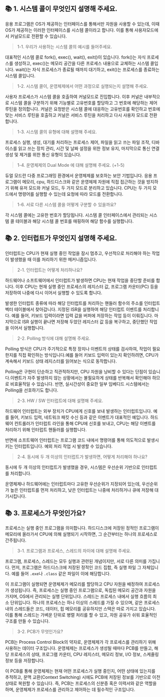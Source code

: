 ## 📚 1. 시스템 콜이 무엇인지 설명해 주세요.
응용 프로그램은 OS가 제공하는 인터페이스를 통해서만 자원을 사용할 수 있는데, 이때 OS가 제공하는 이러한 인터페이스를 시스템 콜이라고 합니다. 이를 통해 사용자모드에서 커널모드로 전환할 수 있습니다.

> 1-1. 우리가 사용하는 시스템 콜의 예시를 들어주세요.
    
대표적인 시스템 콜로 fork(), exec(), wait(), exit()이 있습니다. fork()는 자식 프로세스를 생성하고, exec()는 메모리 공간을 다른 프로세스 내용으로 교체하는 시스템 콜입니다. wait()는 자식 프로세스가 종료될 때까지 대기하고, exit()는 프로세스를 종료하는 시스템 콜입니다.

> 1-2. 시스템 콜이, 운영체제에서 어떤 과정으로 실행되는지 설명해 주세요.

사용자 프로세스가 시스템 콜을 호출하여 커널모드로 진입합니다. 이후 커널은 내부적으로 시스템 콜을 구분하기 위해 기능별로 고유번호를 할당하고 그 번호에 해당하는 제어 루틴을 정의합니다. 커널은 요청받은 시스템 콜에 대응하는 고유번호를 확인하고 번호에 맞는 서비스 루틴을 호출하고 커널은 서비스 루틴을 처리하고 다시 사용자 모드로 전환합니다.

> 1-3. 시스템 콜의 유형에 대해 설명해 주세요.

프로세스 실행, 생성, 대기를 처리하는 프로세스 제어, 파일을 읽고 쓰는 파일 조작, 디바이스를 읽고 쓰는 장치 관리, 시간 및 날짜 설정을 위한 정보 유지, 마지막으로 통신 연결 생성 및 제거를 위한 통신 유형이 있습니다.

> 1-4. 운영체제의 Dual Mode 에 대해 설명해 주세요. (+1-5)

듀얼 모드란 다중 프로그래밍 환경에서 운영체제를 보호하는 보안 기법입니다. 응용 프로그램이 메모리, cpu, 하드디스크와 같은 운영체제 자원에 직접 접근하는 것을 방지하기 위해 유저 모드와 커널 모드, 두 가지 모드로 분리하고 있습니다. CPU는 두 가지 모드에서 명령어를 실행할 수 있는데 요청에 따라 모드를 전환합니다.

> 1-6. 서로 다른 시스템 콜을 어떻게 구분할 수 있을까요?

각 시스템 콜에는 고유한 번호가 할당됩니다. 시스템 콜 인터페이스에서 관리되는 시스템 콜 테이블과 해당 시스템 콜 번호를 매핑하여 해당 함수를 실행합니다.

## 📚 2. 인터럽트가 무엇인지 설명해 주세요.
인터럽트는 CPU가 현재 실행 중인 작업을 잠시 멈추고, 우선적으로 처리해야 하는 작업이 발생했을 때 이를 처리하기 위한 메커니즘입니다.

> 2-1. 인터럽트는 어떻게 처리하나요?

하드웨어나 소프트웨어에서 인터럽트가 발생하면 CPU는 현재 작업을 중단할 준비를 합니다. 이후 CPU는 현재 실행 중인 프로세스의 레지스터 값, 프로그램 카운터(PC) 등을 저장하여 나중에 다시 이어서 실행할 수 있도록 합니다. 

발생한 인터럽트 종류에 따라 해당 인터럽트를 처리하는 핸들러 함수의 주소를 인터럽트 벡터 테이블에서 찾아갑니다. 지정된 ISR을 실행하여 해당 인터럽트 이벤트를 처리합니다. 예를 들어, 키보드 입력이라면 입력 값을 버퍼에 저장하는 작업 등이 이뤄집니다. 마지막으로 ISR 실행이 끝나면 저장해 두었던 레지스터 값 등을 복구하고, 중단했던 작업을 이어서 실행합니다.

> 2-2. Polling 방식에 대해 설명해 주세요.

Polling 방식은 CPU가 주기적으로 특정 장치나 이벤트의 상태를 검사하여, 작업이 필요한지를 직접 확인하는 방식입니다.예를 들어 키보드 입력이 있는지 확인하려면, CPU가 계속해서 키보드 상태 레지스터를 읽어보는 식으로 동작합니다.

Polling은 구현이 단순하고 직관적하지만, CPU 자원을 낭비할 수 있다는 단점이 있습니다.이벤트가 자주 발생하지 않는 상황에서는 불필요하게 상태를 반복해서 확인해야 하므로 비효율적일 수 있습니다. 반면, 실시간성이 중요한 일부 임베디드 시스템에서는 Polling을 선호하기도 합니다.

> 2-3. HW / SW 인터럽트에 대해 설명해 주세요.

하드웨어 인터럽트는 외부 장치가 CPU에게 신호를 보내 발생하는 인터럽트입니다. 예를 들어, 키보드 입력, 네트워크 패킷 수신 등과 같은 이벤트가 대표적인 예입니다. 하드웨어 컨트롤러가 인터럽트 라인을 통해 CPU에 신호를 보내고, CPU는 해당 이벤트를 처리하기 위해 인터럽트 핸들러를 실행합니다.

반면에 소프트웨어 인터럽트는 프로그램 코드 내에서 명령어를 통해 의도적으로 발생시키는 인터럽트입니다. 예외 처리 작업 시 발생할 수 있습니다.

> 2-4. 동시에 두 개 이상의 인터럽트가 발생하면, 어떻게 처리해야 하나요?

동시에 두 개 이상의 인터럽트가 발생했을 경우, 시스템은 우선순위 기반으로 인터럽트를 처리합니다.

운영체제나 하드웨어에는 인터럽트마다 고유한 우선순위가 지정되어 있는데, 우선순위가 높은 인터럽트를 먼저 처리하고, 낮은 인터럽트는 나중에 처리하거나 큐에 저장해 대기시킵니다.

## 📚 3. 프로세스가 무엇인가요?
프로세스는 실행 중인 프로그램을 의미합니다. 하드디스크에 저장된 정적인 프로그램이 메모리에 올라가서 CPU에 의해 실행되기 시작하면, 그 순간부터는 하나의 프로세스로 간주됩니다.

> 3-1. 프로그램과 프로세스, 스레드의 차이에 대해 설명해 주세요.
    
프로그램, 프로세스, 스레드는 모두 실행과 관련된 개념이지만, 서로 다른 의미를 가집니다. 먼저, 프로그램은 하드디스크에 저장된 정적인 코드 집합, 즉 실행 파일 그 자체입니다. 예를 들어 `.exe`나 `.class` 같은 파일이 이에 해당합니다.

이 프로그램이 실행되면 운영체제가 메모리를 할당하고 CPU 자원을 배정하여 프로세스가 생성됩니다. 즉, 프로세스는 실행 중인 프로그램으로, 독립된 메모리 공간과 자원을 가지며, OS에서 관리되는 실행 단위입니다.
스레드는 프로세스 내에서 실행 흐름의 최소 단위입니다. 하나의 프로세스는 하나 이상의 스레드를 가질 수 있으며, 같은 프로세스 내의 스레드들은 코드, 데이터, 힙 메모리를 공유하지만 스택은 따로 가지고 있습니다.
이를 통해 스레드는 가벼운 단위로 병렬 처리를 할 수 있고, 자원 공유가 쉬워 효율적인 구조를 만들 수 있습니다.
    
> 3-2. PCB가 무엇인가요?
    
PCB는 Process Control Block의 약자로, 운영체제가 각 프로세스를 관리하기 위해 사용하는 데이터 구조입니다. 운영체제는 프로세스가 생성될 때마다 PCB를 만들고, 해당 프로세스의 상태, 프로그램 카운터, CPU 레지스터, 메모리 정보, I/O 정보, 스케줄링 정보 등을 저장합니다.

이 PCB를 통해 운영체제는 현재 어떤 프로세스가 실행 중인지, 어떤 상태에 있는지를 추적하고, 문맥 교환(Context Switching) 시에도 PCB에 저장된 정보를 기반으로 이전 상태로 복원할 수 있습니다. 즉, PCB는 프로세스의 신분증 혹은 이력서와 같은 역할을 하며, 운영체제가 프로세스를 관리하고 제어하는 데 필수적인 구조입니다.
